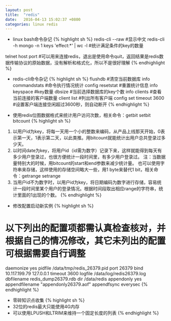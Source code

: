 ```yaml
---
layout: post
title:  "redis"
date:   2016-04-13 15:02:37 +0800
categories: linux redis
---
```


* linux bash命令杂记
{% highlight sh %}
redis-cli --raw #显示中文
redis-cli -h mongo -n 1 keys 'effect:*' | wc -l #统计满足条件的key的数量

telnet host port #可以用来连接redis，退出是使用命令quit，返回结果是redis数据传输协议的原始数据，没有解析和格式化，所以不是很好理解
{% endhighlight %}

* redis-cli命令杂记
{% highlight sh %}
flushdb #清空当前数据库
info commandstats #命令执行情况统计
config resetstat #重置统计信息
info keyspace #key数量
dbsize #当前选择数据库的key个数
info clients #查看当前连接的客户端数量
client list #列出所有客户端
config set timeout 3600 #设置客户端连接空闲超过3600秒，则自动断开
{% endhighlight %}

* 使用redis位图数据格式来统计用户访问次数，相关命令：getbit setbit bitcount
{% highlight sh %}
1. 以用户id为key，将每一天用一个小的整数来编码，从产品上线那天开始，0表示第一天，1表示第二天，以此类推。用bitcount就能统计出用户总共登录过多少天。
2. 以时间date为key，将用户id（id需为数字）记录下来，这样就能得到每天有多少用户登录过，也很方便统计一段时间里，有多少用户登录过。
注：当数据量特别大的时候，用bitcount的start和end参数来减少统计量。
也可以使用字符串来存储，这样使用的存储空间略大一些，用1 byte来替代1 bit，相关命令：getrange setrange
3. 当用户id不为数字时，以用户id为key，将日期编码为数字进行存储，容易统计一段时间里某个用户的登录情况。根据时间段取出相应range的字符串，统计里面的1出现的个数。
{% endhighlight %}

* 修改配置启动新实例
{% highlight sh %}
# 以下列出的配置项都需认真检查核对，并根据自己的情况修改，其它未列出的配置可根据需要自行调整
daemonize yes
pidfile /data/tmp/redis_26379.pid
port 26379
bind 10.117.199.79 127.0.0.1
timeout 3600
logfile /data/log/redis26379.log
dbfilename redis_dump26379.rdb
dir /data/redis
appendonly yes
appendfilename "appendonly26379.aof"
appendfsync everysec
{% endhighlight %}

* 零碎知识点收集
{% highlight sh %}
* 32位的redis最大只能使用4G内存
* 可以使用LPUSH和LTRIM来维持一个固定长度的列表
{% endhighlight %}

